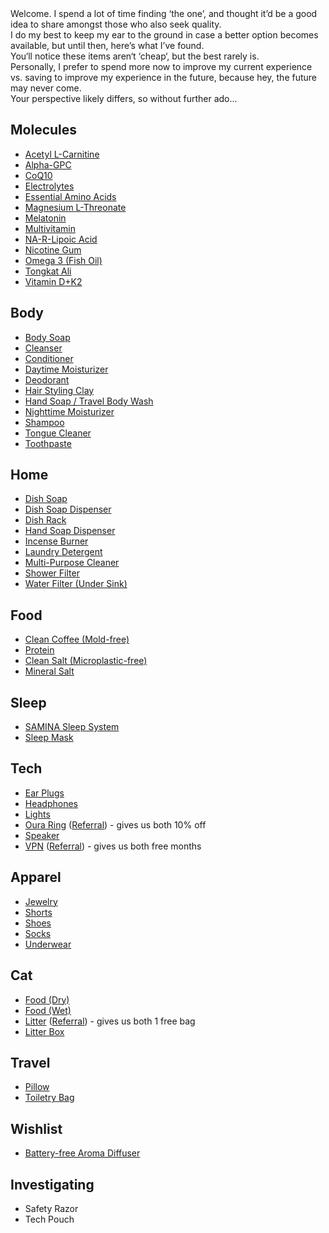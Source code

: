 <section id="main_welcome">
Welcome. I spend a lot of time finding ‘the one’, and thought it’d be a good idea to share amongst those who also seek quality.<br>
I do my best to keep my ear to the ground in case a better option becomes available, but until then, here’s what I’ve found.<br>
You‘ll notice these items aren‘t ‘cheap‘, but the best rarely is.<br>
Personally, I prefer to spend more now to improve my current experience vs. saving to improve my experience in the future, because hey, the future may never come.<br>
Your perspective likely differs, so without further ado...<br>
</section>

<section id="main_content">

## Molecules

- [Acetyl L-Carnitine](https://nootropicsdepot.com/acetyl-l-carnitine-hcl-alcar-capsules-500mg/)
- [Alpha-GPC](https://nootropicsdepot.com/alpha-gpc-150mg-capsules/)
- [CoQ10](https://nootropicsdepot.com/coqsol-cf-coenzyme-q10-softgel-capsules-100mg-coq10/)
- [Electrolytes](https://drinklmnt.com)
- [Essential Amino Acids](https://www.getkion.com/products/aminos-capsule)
- [Magnesium L-Threonate](https://www.livemomentous.com/products/magnesium-threonate?selling_plan=904790199)
- [Melatonin](https://shop.bulletproof.com/products/sleep-mode-60-count)
- [Multivitamin](https://www.livemomentous.com/products/essential-multivitamin?selling_plan=902922423)
- [NA-R-Lipoic Acid](https://nootropicsdepot.com/na-r-ala-stabilized-r-lipoic-acid-narala-capsules-125mg/)
- [Nicotine Gum](https://lucy.co/products/gum?selling_plan=711655610)
- [Omega 3 (Fish Oil)](https://www.livemomentous.com/products/omega-3?selling_plan=903807159)
- [Tongkat Ali](https://www.livemomentous.com/products/tongkat)
- [Vitamin D+K2](https://www.thorne.com/products/dp/vitamin-d-k2-liquid)

## Body

- [Body Soap](https://www.drbronner.com/products/baby-unscented-pure-castile-bar-soap)
- [Cleanser](https://alitura.com/collections/all/products/alitura-pearl-cleanser)
- [Conditioner](https://livinglibations.com/products/shine-on-hair-conditioner-dlvrr?variant=42980597235850)
- [Daytime Moisturizer](https://alitura.com/collections/all/products/alitura-gold-serum)
- [Deodorant](https://livinglibations.com/products/underarm-charm-creme-deodorant-maverick-dlvrr?_pos=5&_sid=99f30a105&_ss=r)
- [Hair Styling Clay](https://www.morrismotley.com/products/matte-styling-balm)
- [Hand Soap / Travel Body Wash](https://www.drbronner.com/products/baby-unscented-pure-castile-liquid-soap)
- [Nighttime Moisturizer](https://alitura.com/collections/all/products/the-alitura-night-cream)
- [Shampoo](https://livinglibations.com/products/seabuckthorn-shampoo-dlvrr?variant=42980597072010)
- [Tongue Cleaner](https://wellnesse.com/products/tongue-scraper?srsltid=AfmBOoqxAe6e1Clt3SPqYG4zQhUJMHzvaO3M6buFmKE9UPXO7LPUKXR1)
- [Toothpaste](https://bitetoothpastebits.com/products/fluoride-free-toothpaste-4oz?variant=41196936691817&selling_plan=1177124969)

## Home

- [Dish Soap](https://www.mrsmeyers.com/product/dish/dish-soap/liquid-dish-soap-refill-lemon-verbena/)
- [Dish Soap Dispenser](https://www.simplehuman.com/products/rechargeable-sensor-pump-9-fl-oz?variant=43422388945027)
- [Dish Rack](https://www.simplehuman.com/products/compact-steel-frame-dishrack?variant=34278115868803)
- [Hand Soap Dispenser](https://a.co/d/5TPRQz4)
- [Incense Burner](https://kinobjects.com/collections/incense-burners-holders)
- [Laundry Detergent](https://www.mrsmeyers.com/product/laundry/laundry-detergent/liquid-laundry-detergent-lemon-verbena/)
- [Multi-Purpose Cleaner](https://www.grove.co/catalog/product/all-purpose-cleaner-concentrate/?v=7000&attrpg=catalog&attrsrc=22&attrpos=2)
- [Shower Filter](https://www.aquasana.com/shower-head-water-filters/white-shower-wand-100236226.html)
- [Water Filter (Under Sink)](https://www.aquasana.com/under-sink-water-filters/claryum-direct-connect-100329886.html)

## Food

- [Clean Coffee (Mold-free)](https://shop.bulletproof.com/products/coffee-the-original-ground-12oz)
- [Protein](https://proteinfactory.com/product/nz-7000-whey-protein-5lb/)
- [Clean Salt (Microplastic-free)](https://oryxdesertsalt.com/product/oryx-desert-salt-100g/)
- [Mineral Salt](https://celticseasalt.com/original-salts/light-grey/)

## Sleep

- [SAMINA Sleep System](https://saminasleep.com/samina-healthy-sleep-system/)
- [Sleep Mask](https://mantasleep.com/products/manta-sleep-mask?nbt=nb:adwords:g:1455229392:60240945087:663472774026&nb_adtype=&nb_kwd=manta%20sleep%20mask&nb_ti=kwd-307402524941&nb_mi=&nb_pc=&nb_pi=&nb_ppi=&nb_placement=&nb_si=%7Bsourceid%7D&nb_li_ms=&nb_lp_ms=&nb_fii=&nb_ap=&nb_mt=e&tw_source=google&tw_adid=663472774026&tw_campaign=1455229392&gad_source=1&gbraid=0AAAAADNBlq6g9pvzpKSA1lp1jt4AzJJ1O&gclid=CjwKCAjw7s20BhBFEiwABVIMrT0gHQ1Kf9e5lL7WjkVZD8zgnhXbLa-Sn7GpLaVJeJDon906cvTw_BoCNpUQAvD_BwE)

## Tech

- [Ear Plugs](https://jhaudio.com/accessories/JHA-FLTR-PLUG)
- [Headphones](https://www.apple.com/shop/buy-airpods/airpods-pro-2?fnode=5862bdad5427e2eb7dfe69207d14aacbfb83872c9257f0356cdc9de5b21ddbe0a3d8e22ad371588594b43b9f0c8ee1ed85932b581a36eb694306933e8e7221c9f77f27bc8875f71b560d0dc587cd3dc3c3ed92c14d11083bf84d6779bce7993ad731bf0aa16060a0fef2aa7d2af9b92467737f50f77c9e7f1fa55dc9b188d4b1&fs=f%3Dapple-overear-sport%26fh%3D47d1%2B3214%2B45aa%2B45ab)
- [Lights](https://www.philips-hue.com/en-us?--&gad_source=1&gbraid=0AAAAAqwUBERQDVV7KU_QeXr4jHnQeb0uc&gclid=CjwKCAjw4ri0BhAvEiwA8oo6F_Cua-Fx585UZy4Nx528UF_IrQQ-BLa7Ustg4pn4Fmk2aOIfH9cF5RoCkxoQAvD_BwE&gclsrc=aw.ds)
- [Oura Ring](https://ouraring.com) ([Referral](https://ouraring.com/product/rings/oura-ring-4/silver?utm_source=user&utm_medium=iac_raf&utm_type=alwayson-cvr&utm_campaign=2025RAF&utm_variant=2025_raf_dec_gen3)) - gives us both 10% off
- [Speaker](https://www.apple.com/shop/buy-homepod/homepod)
- [VPN](https://nordvpn.com) ([Referral](https://refer-nordvpn.com/cWkAEwRqLUZ)) - gives us both free months

## Apparel

- [Jewelry](https://www.vitalydesign.com)
- [Shorts](https://shop.lululemon.com/p/men-shorts/Pace-Breaker-Linerless-Short-5-Update/_/prod11400116?color=66033)
- [Shoes](https://www.aliexpress.us/item/2255800829530233.html?spm=a2g0o.order_list.order_list_main.10.228e1802z2PN6F&gatewayAdapt=glo2usa4itemAdapt)
- [Socks](https://shop.lululemon.com/p/men-socks/Power-Stride-No-Show-Performaheel-M-MD/_/prod11720684?color=5752)
- [Underwear](https://www.icebreaker.com/en-us/packs/merino-anatomica-boxers-with-fly-3-pack/0A56PAU2.html?dwvar_0A56PAU2_color=001&dwvar_0A56PAU2_US=in_line)

## Cat

- [Food (Dry)](https://us.ziwipets.com/products/air-dried-chicken-recipe-for-cats?variant=4459957161194)
- [Food (Wet)](https://www.weruva.com/collections/cats-in-the-kitchen/products/la-isla-bonita-cat-can?variant=44397716242706)
- [Litter](https://www.tuftandpaw.com/products/really-great-cat-litter?variant=39411123912777) ([Referral](https://www.tuftandpaw.com/?referral_code=53rNz8fWve86b9b)) - gives us both 1 free bag
- [Litter Box](https://www.tuftandpaw.com/collections/all/products/cove-litter-box-full?variant=4027796756896)

## Travel

- [Pillow](https://plutopillow.com/products/pod)
- [Toiletry Bag](https://www.peakdesign.com/products/wash-pouch?Size=Regular&Color=Black)

## Wishlist

- [Battery-free Aroma Diffuser](https://shop.yankodesign.com/collections/all/products/battery-free-aroma-diffuser)

## Investigating

- Safety Razor
- Tech Pouch

</section>